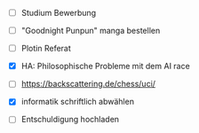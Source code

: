 - [ ] Studium Bewerbung
- [ ] "Goodnight Punpun" manga bestellen
- [ ] Plotin Referat
- [x] HA: Philosophische Probleme mit dem AI race
- [ ] https://backscattering.de/chess/uci/
- [x] informatik schriftlich abwählen
- [ ] Entschuldigung hochladen


